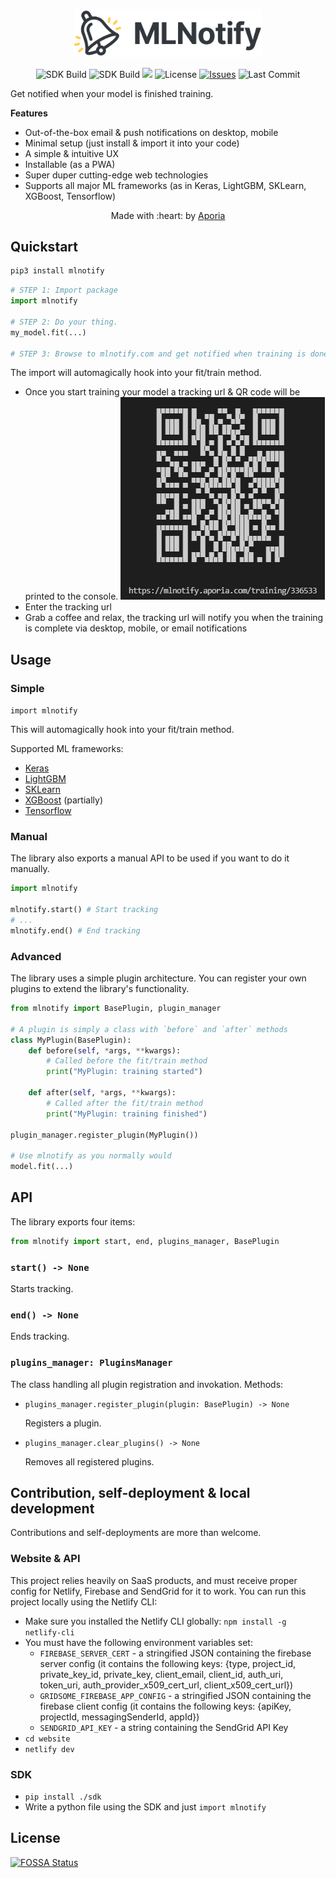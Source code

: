 <p align="center">
<img alt="ML Notify" src="docs/assets/logo-with-text.svg" width="300">
</p>

<p align="center">
  <img alt="SDK Build" src="https://img.shields.io/pypi/v/mlnotify.svg">
  <img alt="SDK Build" src="https://img.shields.io/github/workflow/status/aporia-ai/mlnotify/Bump%20Version/main?label=sdk%20build">
  <a href="https://app.fossa.com/projects/git%2Bgithub.com%2Faporia-ai%2Fmlnotify?ref=badge_shield" alt="FOSSA Status"><img src="https://app.fossa.com/api/projects/git%2Bgithub.com%2Faporia-ai%2Fmlnotify.svg?type=shield"/></a>
  <img src="https://img.shields.io/github/license/aporia-ai/mlnotify" alt="License">
  <a href="https://github.com/aporia-ai/mlnotify/issues"><img src="https://img.shields.io/github/issues/aporia-ai/mlnotify" alt="Issues"></a>
  <img src="https://img.shields.io/github/last-commit/aporia-ai/mlnotify" alt="Last Commit">

  <!-- The Netlify badge is disabled since it's bugged. For more details: -->
  <!-- https://answers.netlify.com/t/status-badge-incorrectly-shows-failing-when-deploy-is-auto-cancelled/7316/26 -->
  <!-- <a href="https://app.netlify.com/sites/mlnotify/deploys" alt="Website Deploy Status"><img src="https://api.netlify.com/api/v1/badges/a832ff7a-83aa-4c70-99b1-f812ae4bc3d8/deploy-status"/></a> -->
</p>

Get notified when your model is finished training.

**Features**

- Out-of-the-box email & push notifications on desktop, mobile
- Minimal setup (just install & import it into your code)
- A simple & intuitive UX
- Installable (as a PWA)
- Super duper cutting-edge web technologies
- Supports all major ML frameworks (as in Keras, LightGBM, SKLearn, XGBoost, Tensorflow)

<p align="center">Made with :heart: by <a href="https://aporia.com" target="_blank">Aporia</a></p>

## Quickstart

```bash
pip3 install mlnotify
```

```python
# STEP 1: Import package
import mlnotify

# STEP 2: Do your thing.
my_model.fit(...)

# STEP 3: Browse to mlnotify.com and get notified when training is done!
```

The import will automagically hook into your fit/train method.
- Once you start training your model a tracking url & QR code will be printed to the console.
  ![Printed tracking URL & QR code](docs/assets/printed-tracking-url-and-qr-code.png)
- Enter the tracking url
- Grab a coffee and relax, the tracking url will notify you when the training is complete via desktop, mobile, or email notifications

## Usage

### Simple

`import mlnotify`

This will automagically hook into your fit/train method.

Supported ML frameworks:

- [Keras](https://keras.io/)
- [LightGBM](https://github.com/microsoft/LightGBM)
- [SKLearn](http://scikit-learn.org/stable/)
- [XGBoost](https://xgboost.readthedocs.io/en/latest/) (partially)
- [Tensorflow](https://www.tensorflow.org/)

### Manual

The library also exports a manual API to be used if you want to do it manually.

```python
import mlnotify

mlnotify.start() # Start tracking
# ...
mlnotify.end() # End tracking
```

### Advanced

The library uses a simple plugin architecture. You can register your own plugins to extend the library's functionality.

```python
from mlnotify import BasePlugin, plugin_manager

# A plugin is simply a class with `before` and `after` methods
class MyPlugin(BasePlugin):
    def before(self, *args, **kwargs):
        # Called before the fit/train method
        print("MyPlugin: training started")

    def after(self, *args, **kwargs):
        # Called after the fit/train method
        print("MyPlugin: training finished")

plugin_manager.register_plugin(MyPlugin())

# Use mlnotify as you normally would
model.fit(...)
```

## API

The library exports four items:
```python
from mlnotify import start, end, plugins_manager, BasePlugin
```
### `start() -> None`

Starts tracking.
### `end() -> None`

Ends tracking.

### `plugins_manager: PluginsManager`

The class handling all plugin registration and invokation.
Methods:

- `plugins_manager.register_plugin(plugin: BasePlugin) -> None`

  Registers a plugin.

- `plugins_manager.clear_plugins() -> None`

  Removes all registered plugins.

## Contribution, self-deployment & local development
Contributions and self-deployments are more than welcome.
### Website & API

This project relies heavily on SaaS products, and must receive proper config for Netlify, Firebase and SendGrid for it to work. You can run this project locally using the Netlify CLI:

- Make sure you installed the Netlify CLI globally: `npm install -g netlify-cli`
- You must have the following environment variables set:
  - `FIREBASE_SERVER_CERT` - a stringified JSON containing the firebase server config (it contains the following keys: {type, project_id, private_key_id, private_key, client_email, client_id, auth_uri, token_uri, auth_provider_x509_cert_url, client_x509_cert_url})
  - `GRIDSOME_FIREBASE_APP_CONFIG` - a stringified JSON containing the firebase client config (it contains the following keys: {apiKey, projectId, messagingSenderId, appId})
  - `SENDGRID_API_KEY` - a string containing the SendGrid API Key
- `cd website`
- `netlify dev`

### SDK

- `pip install ./sdk`
- Write a python file using the SDK and just `import mlnotify`

## License

[![FOSSA Status](https://app.fossa.com/api/projects/git%2Bgithub.com%2Faporia-ai%2Fmlnotify.svg?type=large)](https://app.fossa.com/projects/git%2Bgithub.com%2Faporia-ai%2Fmlnotify?ref=badge_large)
